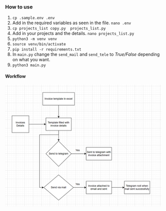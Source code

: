 ### How to use


1. ```cp .sample.env .env```
2. Add in the required variables as seen in the file. ```nano .env```
3. ```cp projects_list copy.py  projects_list.py```
4. Add in your projects and the details. ```nano projects_list.py```
5. ```python3 -m venv venv```
6. ```source venv/bin/activate```
7. ```pip install -r requirements.txt```
8. In `main.py` change the `send_mail` and `send_tele` to *True/False* depending on what you want.
9. ```python3 main.py```



#### Workflow

![Alt text](images/workflow.png)
